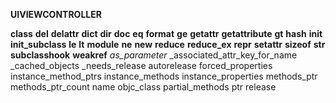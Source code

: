 **UIVIEWCONTROLLER**

__class__
__del__
__delattr__
__dict__
__dir__
__doc__
__eq__
__format__
__ge__
__getattr__
__getattribute__
__gt__
__hash__
__init__
__init_subclass__
__le__
__lt__
__module__
__ne__
__new__
__reduce__
__reduce_ex__
__repr__
__setattr__
__sizeof__
__str__
__subclasshook__
__weakref__
_as_parameter_
_associated_attr_key_for_name
_cached_objects
_needs_release
 autorelease
 forced_properties
 instance_method_ptrs
 instance_methods
 instance_properties
 methods_ptr
 methods_ptr_count
 name
 objc_class
 partial_methods
 ptr
 release
